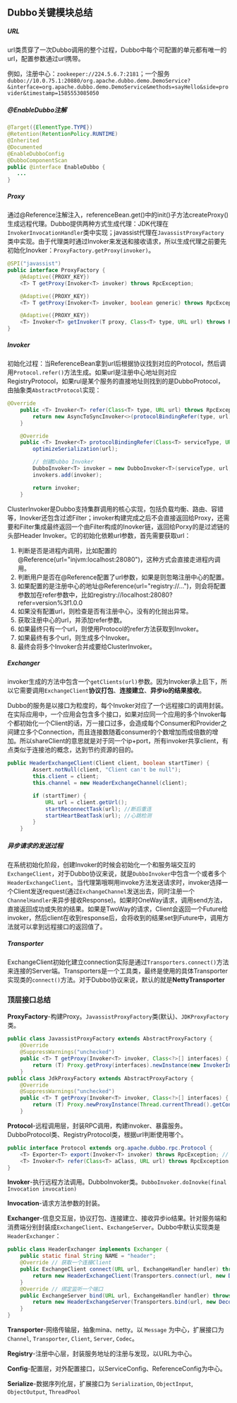 ## Dubbo关键模块总结

##### URL

url类贯穿了一次Dubbo调用的整个过程，Dubbo中每个可配置的单元都有唯一的url，配置参数通过url携带。

例如，注册中心：`zookeeper://224.5.6.7:2181`；一个服务`dubbo://10.0.75.1:20880/org.apache.dubbo.demo.DemoService?&interface=org.apache.dubbo.demo.DemoService&methods=sayHello&side=provider&timestamp=1585553085050`

##### @EnableDubbo注解

```java
@Target({ElementType.TYPE})
@Retention(RetentionPolicy.RUNTIME)
@Inherited
@Documented
@EnableDubboConfig
@DubboComponentScan
public @interface EnableDubbo {
   ...
}
```

##### Proxy

通过@Reference注解注入，referenceBean.get()中的init()子方法createProxy()生成远程代理。Dubbo提供两种方式生成代理：JDK代理在`InvokerInvocationHandler`类中实现；javassist代理在`JavassistProxyFactory`类中实现。由于代理类时通过Invoker来发送和接收请求，所以生成代理之前要先初始化Inovker：`ProxyFactory.getProxy(invoker)`。

```java
@SPI("javassist")
public interface ProxyFactory {
    @Adaptive({PROXY_KEY})
    <T> T getProxy(Invoker<T> invoker) throws RpcException;

    @Adaptive({PROXY_KEY})
    <T> T getProxy(Invoker<T> invoker, boolean generic) throws RpcException;

    @Adaptive({PROXY_KEY})
    <T> Invoker<T> getInvoker(T proxy, Class<T> type, URL url) throws RpcException;
}
```

##### Invoker

初始化过程：当ReferenceBean拿到url后根据协议找到对应的Protocol，然后调用`Protocol.refer()`方法生成。如果url是注册中心地址则对应RegistryProtocol，如果rul是某个服务的直接地址则找到的是DubboProtocol，由抽象类`AbstractProtocol`实现：

```java
@Override
    public <T> Invoker<T> refer(Class<T> type, URL url) throws RpcException {
        return new AsyncToSyncInvoker<>(protocolBindingRefer(type, url));
    }
```

```java
    @Override
    public <T> Invoker<T> protocolBindingRefer(Class<T> serviceType, URL url) throws RpcException {
        optimizeSerialization(url);

        // 创建Dubbo Invoker
        DubboInvoker<T> invoker = new DubboInvoker<T>(serviceType, url, getClients(url), invokers);
        invokers.add(invoker);

        return invoker;
    }
```

ClusterInvoker是Dubbo支持集群调用的核心实现，包括负载均衡、路由、容错等，Inovker还包含过滤Filter；invoker构建完成之后不会直接返回给Proxy，还需要和Filter集成最终返回一个由Filter构成的Inovker链，返回给Porxy的是过滤链的头部Header Invoker。它的初始化依赖url参数，首先需要获取url：

1. 判断是否是进程内调用，比如配置的@Reference(url="injvm:localhost:28080")，这种方式会直接走进程内调用。
2. 判断用户是否在@Reference配置了url参数，如果是则忽略注册中心的配置。
3. 如果配置的是注册中心的地址@Reference(url="registry://...")，则会将配置参数加在refer参数中，比如registry://localhost:28080?refer=version%3f1.0.0
4. 如果没有配置url，则检查是否有注册中心，没有的化抛出异常。
5. 获取注册中心的url，并添加refer参数。
6. 如果最终只有一个url，则使用Protocol的refer方法获取到Invoker。
7. 如果最终有多个url，则生成多个Invoker。
8. 最终会将多个Invoker合并成要给ClusterInvoker。

##### Exchanger

invoker生成的方法中包含一个`getClients(url)`参数。因为Invoker承上启下，所以它需要调用`ExchangeClient`**协议打包**、**连接建立**、**异步io的结果接收**。

Dubbo的服务是以接口为粒度的，每个Invoker对应了一个远程接口的调用封装。在实际应用中，一个应用会包含多个接口，如果对应同一个应用的多个Invoker每个都初始化一个Client的话，万一接口过多，会造成每个Consumer和Provider之间建立多个Connection，而且连接数随着consumer的个数增加而成倍数的增加。所以shareClient的意思就是对于同一个ip+port，所有invoker共享client，有点类似于连接池的概念，达到节约资源的目的。

```java
public HeaderExchangeClient(Client client, boolean startTimer) {
        Assert.notNull(client, "Client can't be null");
        this.client = client;
        this.channel = new HeaderExchangeChannel(client);

        if (startTimer) {
            URL url = client.getUrl();
            startReconnectTask(url); //断后重连
            startHeartBeatTask(url); //心跳检测
        }
    }
```

##### 异步请求的发送过程

在系统初始化阶段，创建Invoker的时候会初始化一个和服务端交互的`ExchangeClient`，对于Dubbo协议来说，就是`DubboInvoker`中包含一个或者多个`HeaderExchangeClient`。当代理第哦啊用invoke方法发送请求时，invoker选择一个Client发送request(通过`ExchangeChannel`发送出去，同时注册一个`ChannelHandler`来异步接收Response)。如果时OneWay请求，调用send方法，直接返回成功或失败的结果。如果是TwoWay的请求，Client会返回一个Future给invoker，然后client在收到response后，会将收到的结果set到Future中，调用方法就可以拿到远程接口的返回值了。

##### Transporter

ExchangeClient初始化建立connection实际是通过`Transporters.connect()`方法来连接的Server端。Transporters是一个工具类，最终是使用的具体Transporter实现类的`connect()`方法。对于Dubbo协议来说，默认的就是**NettyTransporter** 

### 顶层接口总结

**ProxyFactory**-构建Proxy。`JavassistProxyFactory`类(默认)、`JDKProxyFactory`类。

```java
public class JavassistProxyFactory extends AbstractProxyFactory {
    @Override
    @SuppressWarnings("unchecked")
    public <T> T getProxy(Invoker<T> invoker, Class<?>[] interfaces) {
        return (T) Proxy.getProxy(interfaces).newInstance(new InvokerInvocationHandler(invoker));
    }
public class JdkProxyFactory extends AbstractProxyFactory {
    @Override
    @SuppressWarnings("unchecked")
    public <T> T getProxy(Invoker<T> invoker, Class<?>[] interfaces) {
        return (T) Proxy.newProxyInstance(Thread.currentThread().getContextClassLoader(), interfaces, new InvokerInvocationHandler(invoker));
    }
```

**Protocol**-远程调用层，封装RPC调用，构建invoker、暴露服务。DubboProtocol类、RegistryProtocol类，根据url判断使用哪个。

~~~java
public interface Protocol extends org.apache.dubbo.rpc.Protocol {
    <T> Exporter<T> export(Invoker<T> invoker) throws RpcException; // 暴露服务
    <T> Invoker<T> refer(Class<T> aClass, URL url) throws RpcException; // 构建invoker
}
~~~

**Invoker**-执行远程方法调用。DubboInvoker类。`DubboInvoker.doInovke(final Invocation invocation)`

**Invocation**-请求方法参数的封装。

**Exchanger**-信息交互层，协议打包、连接建立、接收异步io结果。针对服务端和消费端分别封装成`ExchangeClient`、`ExchangeServer`。Dubbo中默认实现类是`HeaderExchanger`：

```java
public class HeaderExchanger implements Exchanger {
    public static final String NAME = "header";
    @Override // 获取一个连接Client
    public ExchangeClient connect(URL url, ExchangeHandler handler) throws RemotingException {
        return new HeaderExchangeClient(Transporters.connect(url, new DecodeHandler(new HeaderExchangeHandler(handler))), true);
    }
    @Override // 绑定监听一个端口
    public ExchangeServer bind(URL url, ExchangeHandler handler) throws RemotingException {
        return new HeaderExchangeServer(Transporters.bind(url, new DecodeHandler(new HeaderExchangeHandler(handler))));
    }
}
```

**Transporter**-网络传输层，抽象mina、netty。以 `Message` 为中心，扩展接口为 `Channel`, `Transporter`, `Client`, `Server`, `Codec`。

**Registry**-注册中心层，封装服务地址的注册与发现，以URL为中心。

**Config**-配置层，对外配置接口，以ServiceConfig、ReferenceConfig为中心。

**Serialize**-数据序列化层，扩展接口为 `Serialization`, `ObjectInput`, `ObjectOutput`, `ThreadPool`